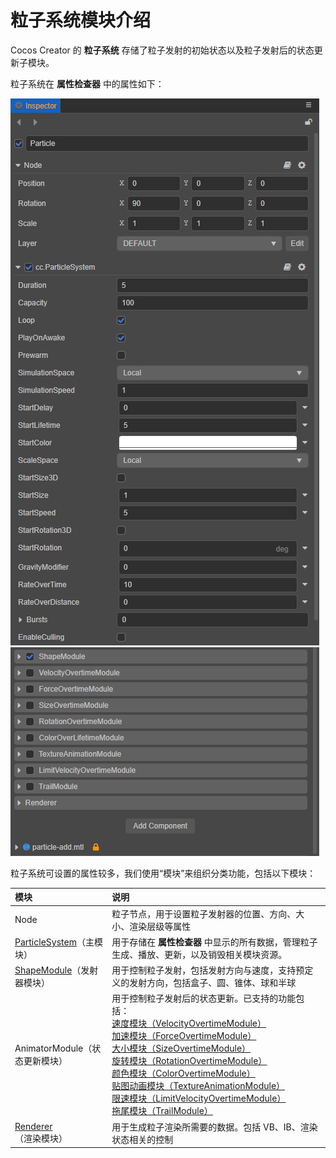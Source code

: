 # 粒子系统模块介绍

Cocos Creator 的 **粒子系统** 存储了粒子发射的初始状态以及粒子发射后的状态更新子模块。

粒子系统在 **属性检查器** 中的属性如下：

![inspector_1](module/inspector_1.png)<br>
![inspector_2](module/inspector_2.png)

粒子系统可设置的属性较多，我们使用“模块”来组织分类功能，包括以下模块：

| 模块 | 说明 |
| :--- | :--- |
| Node | 粒子节点，用于设置粒子发射器的位置、方向、大小、渲染层级等属性 |
| [ParticleSystem](main-module.md)（主模块） | 用于存储在 **属性检查器** 中显示的所有数据，管理粒子生成、播放、更新，以及销毁相关模块资源。 |
| [ShapeModule](emitter.md)（发射器模块） | 用于控制粒子发射，包括发射方向与速度，支持预定义的发射方向，包括盒子、圆、锥体、球和半球 |
| AnimatorModule（状态更新模块） | 用于控制粒子发射后的状态更新。已支持的功能包括：<br>[速度模块（VelocityOvertimeModule）](velocity-module.md)<br>[加速模块（ForceOvertimeModule）](force-module.md)<br>[大小模块（SizeOvertimeModule）](size-module.md)<br>[旋转模块（RotationOvertimeModule）](rotation-module.md)<br>[颜色模块（ColorOvertimeModule）](color-module.md)<br>[贴图动画模块（TextureAnimationModule）](texture-animation-module.md)<br>[限速模块（LimitVelocityOvertimeModule）](limit-velocity-module.md)<br>[拖尾模块（TrailModule）](trail-module.md) |
| [Renderer](renderer.md)（渲染模块） | 用于生成粒子渲染所需要的数据。包括 VB、IB、渲染状态相关的控制 |
